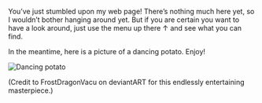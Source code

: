 You’ve just stumbled upon my web page! There’s nothing much here yet, so I wouldn’t bother hanging around yet. But if you are certain you want to have a look around, just use the menu up there ↑ and see what you can find.

In the meantime, here is a picture of a dancing potato. Enjoy!

![Dancing potato](http://fc09.deviantart.net/fs71/f/2010/022/5/8/5824abb0e6e0a0494152f61148830c5e.gif)

(Credit to FrostDragonVacu on deviantART for this endlessly entertaining masterpiece.)